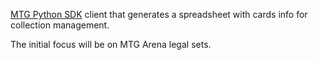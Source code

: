 [MTG Python SDK](https://github.com/MagicTheGathering/mtg-sdk-python) client
that generates a spreadsheet with cards info for collection management.

The initial focus will be on MTG Arena legal sets.

